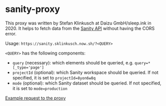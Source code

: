 # sanity-proxy

This proxy was written by Stefan Klinkusch at Daizu GmbH/sleep.ink in 2020. It
helps to fetch data from the [Sanity
API](https://8yon6w8q.api.sanity.io/v1/data/query/production) without having the
CORS error.

Usage: `https://sanity.sklinkusch.now.sh/?<QUERY>`

`<QUERY>` has the following components:

- `query` (necessary): which elements should be queried, e.g.
  `query=*[_type='page']`
- `projectId` (optional): which Sanity workspace should be queried. If not
  specified, it is set to `projectId=8yon6w8q`
- `mode` (optional): which Sanity dataset should be queried. If not specified,
  it is set to `mode=production`

[Example request to the proxy](https://sanity.sklinkusch.now.sh/?query=*[_type=='page'])
